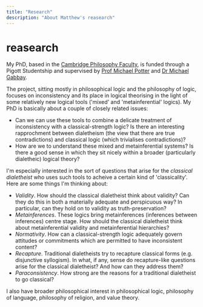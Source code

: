 ```yaml
---
title: "Research"
description: "About Matthew's reasearch"
---
```


# reasearch

My PhD, based in the [Cambridge Philosophy Faculty](https://www.phil.cam.ac.uk/), is funded through a Pigott Studentship and supervised by [Prof Michael Potter](https://www.phil.cam.ac.uk/people/teaching-research-pages/potter) and [Dr Michael Gabbay](https://www.researchgate.net/profile/Michael-Gabbay-2).

The project, sitting mostly in philosophical logic and the philosophy of logic, focuses on inconsistency and its place in logical theorising in the light of some relatively new logical tools ('mixed' and 'metainferential' logics). My PhD is basically about a couple of closely related issues: 
- Can we can use these tools to combine a delicate treatment of inconsistency with a classical-strength logic? Is there an interesting rapprochment between dialetheism (the view that there are true contradictions) and classical logic (which trivialises contradictions)?
- How are we to understand these mixed and metainferential systems? Is there a good sense in which they sit nicely within a broader (particularly dialetheic) logical theory?

I'm especially interested in the sort of questions that arise for the *classical dialetheist* who uses such tools to acheive a certain kind of 'classicality'. Here are some things I'm thinking about:
- *Validity*. How should the classical dialetheist think about validity? Can they do this in both a materially adequate and perspicuous way? In particular, can they hold on to validity as truth-preservation?
- *Metainferences*. These logics bring metainferences (inferences between inferences) centre stage. How should the classical dialetheist think about metainferential validity and metainferential hierarchies?
- *Normativity*. How can a classical-strength logic adequately govern attitudes or commitments which are permitted to have inconsistent content?
- *Recapture*. Traditional dialetheists try to recapture classical forms (e.g. disjunctive syllogism). In what, if any, sense do recapture-like questions arise for the classical dialetheist? And how can they address them?
- *Paraconsistency*. How strong are the reasons for a traditional dialetheist to go classical?

I also have broader philosophical interest in philosophical logic, philosophy of language, philosophy of religion, and value theory.